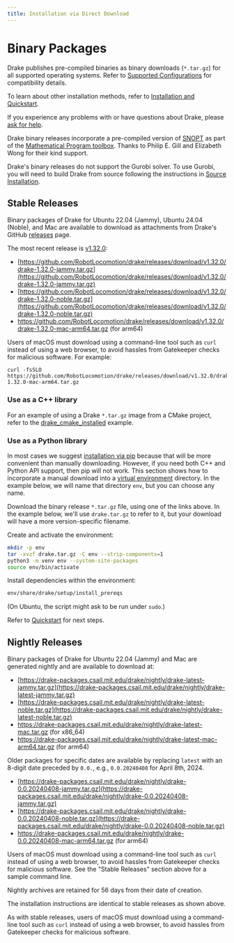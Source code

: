 ```yaml
---
title: Installation via Direct Download
---
```


# Binary Packages

Drake publishes pre-compiled binaries as binary downloads (``*.tar.gz``)
for all supported operating systems.  Refer to
[Supported Configurations](/installation.html#supported-configurations)
for compatibility details.

To learn about other installation methods, refer to
[Installation and Quickstart](/installation.html).

If you experience any problems with or have questions about Drake, please
[ask for help](/getting_help.html).

Drake binary releases incorporate a pre-compiled version of
[SNOPT](https://ccom.ucsd.edu/~optimizers/solvers/snopt/) as part of the
[Mathematical Program toolbox](https://drake.mit.edu/doxygen_cxx/group__solvers.html).
Thanks to Philip E. Gill and Elizabeth Wong for their kind support.

Drake's binary releases do not support the Gurobi solver. To use
Gurobi, you will need to build Drake from source following the instructions in
[Source Installation](/from_source.html).

## Stable Releases

Binary packages of Drake for Ubuntu 22.04 (Jammy), Ubuntu 24.04 (Noble), and
Mac are available to download as attachments from Drake's GitHub
[releases](https://github.com/RobotLocomotion/drake/releases) page.

The most recent release is
[v1.32.0](https://github.com/RobotLocomotion/drake/releases/tag/v1.32.0):

* [https://github.com/RobotLocomotion/drake/releases/download/v1.32.0/drake-1.32.0-jammy.tar.gz](https://github.com/RobotLocomotion/drake/releases/download/v1.32.0/drake-1.32.0-jammy.tar.gz)
* [https://github.com/RobotLocomotion/drake/releases/download/v1.32.0/drake-1.32.0-noble.tar.gz](https://github.com/RobotLocomotion/drake/releases/download/v1.32.0/drake-1.32.0-noble.tar.gz)
* https://github.com/RobotLocomotion/drake/releases/download/v1.32.0/drake-1.32.0-mac-arm64.tar.gz (for arm64)

Users of macOS must download using a command-line tool such as ``curl`` instead
of using a web browser, to avoid hassles from Gatekeeper checks for malicious
software. For example:

```
curl -fsSLO https://github.com/RobotLocomotion/drake/releases/download/v1.32.0/drake-1.32.0-mac-arm64.tar.gz
```

### Use as a C++ library

For an example of using a Drake ``*.tar.gz`` image from a CMake project, refer
to the
[drake_cmake_installed](https://github.com/RobotLocomotion/drake-external-examples/tree/main/drake_cmake_installed)
example.

### Use as a Python library

In most cases we suggest [installation via pip](/pip.html) because that
will be more convenient than manually downloading.  However, if you need both
C++ and Python API support, then pip will not work.  This section shows
how to incorporate a manual download into a
[virtual environment](https://packaging.python.org/guides/installing-using-pip-and-virtual-environments/#creating-a-virtual-environment)
directory.  In the example below, we will name that directory ``env``, but you
can choose any name.

Download the binary release ``*.tar.gz`` file, using one of the links above.
In the example below, we'll use ``drake.tar.gz`` to refer to it, but your
download will have a more version-specific filename.

Create and activate the environment:

```bash
mkdir -p env
tar -xvzf drake.tar.gz -C env --strip-components=1
python3 -m venv env --system-site-packages
source env/bin/activate
```

Install dependencies within the environment:

```bash
env/share/drake/setup/install_prereqs
````

(On Ubuntu, the script might ask to be run under ``sudo``.)

Refer to [Quickstart](/installation.html#quickstart) for next steps.

## Nightly Releases

Binary packages of Drake for Ubuntu 22.04 (Jammy) and
Mac are generated nightly and are available to download at:

* [https://drake-packages.csail.mit.edu/drake/nightly/drake-latest-jammy.tar.gz](https://drake-packages.csail.mit.edu/drake/nightly/drake-latest-jammy.tar.gz)
* [https://drake-packages.csail.mit.edu/drake/nightly/drake-latest-noble.tar.gz](https://drake-packages.csail.mit.edu/drake/nightly/drake-latest-noble.tar.gz)
* https://drake-packages.csail.mit.edu/drake/nightly/drake-latest-mac.tar.gz (for x86_64)
* https://drake-packages.csail.mit.edu/drake/nightly/drake-latest-mac-arm64.tar.gz (for arm64)

Older packages for specific dates are available by replacing ``latest`` with an
8-digit date preceded by ``0.0.``, e.g., ``0.0.20240408`` for April 8th, 2024.

* [https://drake-packages.csail.mit.edu/drake/nightly/drake-0.0.20240408-jammy.tar.gz](https://drake-packages.csail.mit.edu/drake/nightly/drake-0.0.20240408-jammy.tar.gz)
* [https://drake-packages.csail.mit.edu/drake/nightly/drake-0.0.20240408-noble.tar.gz](https://drake-packages.csail.mit.edu/drake/nightly/drake-0.0.20240408-noble.tar.gz)
* https://drake-packages.csail.mit.edu/drake/nightly/drake-0.0.20240408-mac-arm64.tar.gz (for arm64)

Users of macOS must download using a command-line tool such as ``curl`` instead
of using a web browser, to avoid hassles from Gatekeeper checks for malicious
software. See the "Stable Releases" section above for a sample command line.

Nightly archives are retained for 56 days from their date of creation.

The installation instructions are identical to stable releases as shown above.

As with stable releases, users of macOS must download using a command-line tool
such as ``curl`` instead of using a web browser, to avoid hassles from
Gatekeeper checks for malicious software.
